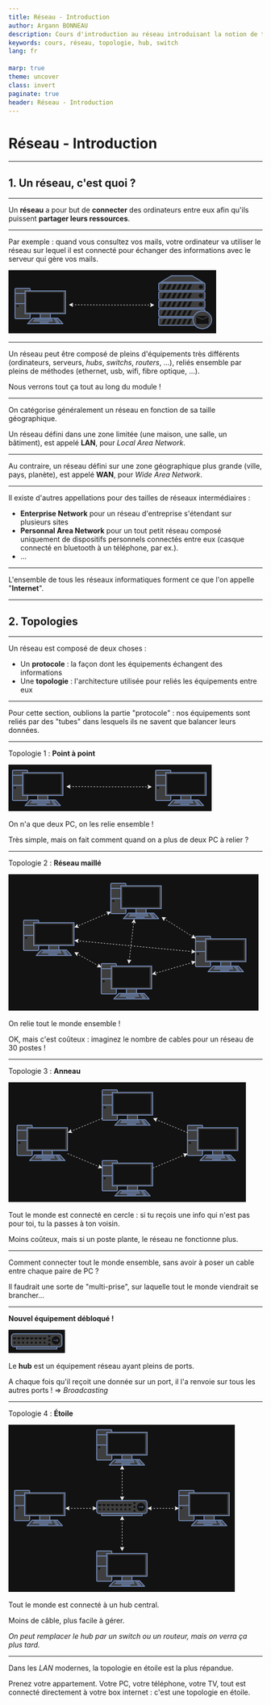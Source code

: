 ```yaml
---
title: Réseau - Introduction
author: Argann BONNEAU
description: Cours d'introduction au réseau introduisant la notion de topologie, et les premiers équipements réseaux
keywords: cours, réseau, topologie, hub, switch
lang: fr

marp: true
theme: uncover
class: invert
paginate: true
header: Réseau - Introduction
---
```


<!-- _paginate: false -->
<!-- _header: "" -->
<!-- _footer: "Ce cours a été rédigé par [Argann BONNEAU](https://argann.me) et est sous license [CC BY-SA 4.0](https://creativecommons.org/licenses/by-sa/4.0/?ref=chooser-v1)" -->

# Réseau - Introduction

---

## 1. Un réseau, c'est quoi ?

---

Un **réseau** a pour but de **connecter** des ordinateurs entre eux afin qu'ils puissent **partager leurs ressources**.

---

Par exemple : quand vous consultez vos mails, votre ordinateur va utiliser le réseau sur lequel il est connecté pour échanger des informations avec le serveur qui gère vos mails.

![w:500](reseau_basique.png)

---

Un réseau peut être composé de pleins d'équipements très différents (ordinateurs, serveurs, _hubs_, _switchs_, _routers_, ...), reliés ensemble par pleins de méthodes (ethernet, usb, wifi, fibre optique, ...).

Nous verrons tout ça tout au long du module !

---

On catégorise généralement un réseau en fonction de sa taille géographique.

Un réseau défini dans une zone limitée (une maison, une salle, un bâtiment), est appelé **LAN**, pour _Local Area Network_.

---

Au contraire, un réseau défini sur une zone géographique plus grande (ville, pays, planète), est appelé **WAN**, pour _Wide Area Network_.

---

Il existe d'autres appellations pour des tailles de réseaux intermédiaires :

- **Enterprise Network** pour un réseau d'entreprise s'étendant sur plusieurs sites
- **Personnal Area Network** pour un tout petit réseau composé uniquement de dispositifs personnels connectés entre eux (casque connecté en bluetooth à un téléphone, par ex.).
- ...

---

L'ensemble de tous les réseaux informatiques forment ce que l'on appelle "**Internet**".

---

## 2. Topologies

---

Un réseau est composé de deux choses :

- Un **protocole** : la façon dont les équipements échangent des informations
- Une **topologie** : l'architecture utilisée pour reliés les équipements entre eux

---

Pour cette section, oublions la partie "protocole" : nos équipements sont reliés par des "tubes" dans lesquels ils ne savent que balancer leurs données.

---

Topologie 1 : **Point à point**

![bg contain left:30%](point_a_point.png)

On n'a que deux PC, on les relie ensemble !

Très simple, mais on fait comment quand on a plus de deux PC à relier ?

---

Topologie 2 : **Réseau maillé**

![bg contain left:30%](maillage.png)

On relie tout le monde ensemble !

OK, mais c'est coûteux : imaginez le nombre de cables pour un réseau de 30 postes !

---

Topologie 3 : **Anneau**

![bg contain left:30%](anneau.png)

Tout le monde est connecté en cercle : si tu reçois une info qui n'est pas pour toi, tu la passes à ton voisin.

Moins coûteux, mais si un poste plante, le réseau ne fonctionne plus.

---

Comment connecter tout le monde ensemble, sans avoir à poser un cable entre chaque paire de PC ?

Il faudrait une sorte de "multi-prise", sur laquelle tout le monde viendrait se brancher...

---

**Nouvel équipement débloqué !**

![w:300](hub.png)

Le **hub** est un équipement réseau ayant pleins de ports.

A chaque fois qu'il reçoit une donnée sur un port, il l'a renvoie sur tous les autres ports ! => _Broadcasting_

---

Topologie 4 : **Étoile**

![bg contain left:30%](etoile.png)

Tout le monde est connecté à un hub central.

Moins de câble, plus facile à gérer.

_On peut remplacer le hub par un switch ou un routeur, mais on verra ça plus tard._

---

Dans les _LAN_ modernes, la topologie en étoile est la plus répandue.

Prenez votre appartement. Votre PC, votre téléphone, votre TV, tout est connecté directement à votre box internet : c'est une topologie en étoile.

